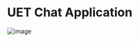# UET Chat Application
![image](https://github.com/TuanKhoa1201/ChatApplication/assets/149706728/7150873d-fb6b-4d60-afba-b039b6ab56aa)
